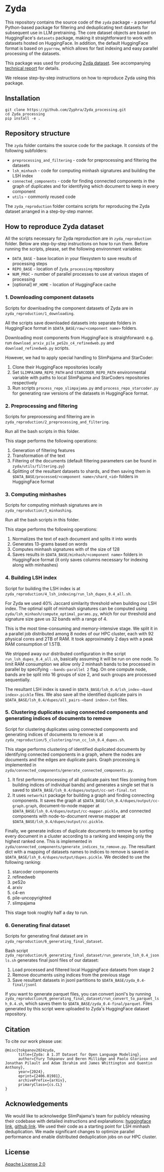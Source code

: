 # Zyda
This repository contains the source code of the `zyda` package - a powerful Python-based package for filtering and deduplicating text datasets for subsequent use in LLM pretraining. The core dataset objects are based on HuggingFace's `datasets` package, making it straightforward to work with datasets hosted on HuggingFace. In addition, the default HuggingFace format is based on `pyarrow`, which allows for fast indexing and easy parallel processing of the datasets.

This package was used for producing [Zyda dataset](https://huggingface.co/datasets/Zyphra/Zyda). See accompanying [technical report](https://arxiv.org/abs/2406.01981) for details.

We release step-by-step instructions on how to reproduce Zyda using this package.

## Installation
```
git clone https://github.com/Zyphra/Zyda_processing.git
cd Zyda_processing
pip install -e .
```

## Repository structure
The `zyda` folder contains the source code for the package. It consists of the following subfolders:
- `preprocessing_and_filtering` - code for preprocessing and filtering the datasets
- `lsh_minhash` - code for computing minhash signatures and building the LSH index
- `connected_components` - code for finding connected components in the graph of duplicates and for identifying which document to keep in every component
- `utils` - commonly reused code

The `zyda_reproduction` folder contains scripts for reproducing the Zyda dataset arranged in a step-by-step manner.

## How to reproduce Zyda dataset
All the scripts necessary for Zyda reproduction are in `zyda_reproduction` folder. Below are step-by-step instructions on how to run them.
Before running the scripts, please, set the following environment variables:
- `DATA_BASE` - base location in your filesystem to save results of processing steps
- `REPO_BASE` - location of `Zyda_processing` repository
- `NUM_PROC` - number of parallel processes to use at various stages of processing 
- [optional] `HF_HOME` - location of HuggingFace cache

### 1. Downloading component datasets
Scripts for downloading the component datasets of Zyda are in `zyda_reproduction/1_downloading`.

All the scripts save downloaded datasets into separate folders in HuggingFace format in `$DATA_BASE/raw/<component name>` folders.

Downloading most components from HuggingFace is straighforward: e.g. run `download_arxiv_pile_peS2o_c4_refinedweb.py` and `download_refinedweb.py` scripts.

However, we had to apply special handling to SlimPajama and StarCoder:
1. Clone their HuggingFace repositories locally
2. Set `SLIMPAJAMA_REPO_PATH` and `STARCODER_REPO_PATH` environmental variable with paths to local SlimPajama and StarCoders repositories respectively
3. Run scripts `process_repo_slimpajama.py` and `process_repo_starcoder.py` for generating raw versions of the datasets in HuggingFace format.

### 2. Preprocessing and filtering
Scripts for preprocessing and filtering are in `zyda_reproduction/2_preprocessing_and_filtering`.

Run all the bash scripts in this folder.

This stage performs the following operations:
1. Generation of filtering features
2. Transformation of the text
3. Filtering of the documents (default filtering parameters can be found in `zyda/utils/filtering.py`)
4. Splitting of the resultant datasets to shards, and then saving them in `$DATA_BASE/processed/<component name>/shard_<id>` folders in HuggingFace format

### 3. Computing minhashes
Scripts for computing minhash signatures are in `zyda_reproduction/3_minhashing`.

Run all the bash scripts in this folder.

This stage performs the following operations:
1. Normalizes the text of each document and splits it into words
2. Generates 13-grams based on words
3. Computes minhash signatures with of the size of 128
4. Saves results in `$DATA_BASE/minhash/<component name>` folders in HuggingFace format (it only saves columns necessary for indexing along with minhashes)

### 4. Building LSH index
Script for building the LSH index is at `zyda_reproduction/4_lsh_indexing/run_lsh_dupes_0.4_all.sh`.

For Zyda we used 40% Jaccard similarity threshold when building our LSH index. The optimal split of minhash signatures can be computed using `zyda/lsh_minhash/compute_optimal_params.py`, which for our threshold and signature size gave us 32 bands with a range of 4.

This is the most time-consuming and memory-intensive stage. We split it in a parallel job distributed among 8 nodes of our HPC cluster, each with 92 physical cores and 2TB of RAM. It took approximately 2 days with a peak RAM consumption of 1.5TB.

We stripped away our distributed configuration in the script `run_lsh_dupes_0.4_all.sh`, basically assuming it will be run on one node. To limit RAM consumption we allow only 2 minhash bands to be processed in parallel by specifying `--bands-parallel 2` flag. On one compute node, bands are be split into 16 groups of size 2, and such groups are processed sequentially.

The resultant LSH index is saved in `$DATA_BASE/lsh_0.4/lsh_index-<band index>.pickle` files. We also save all the identified duplicate pairs in `$DATA_BASE/lsh_0.4/dupes/all_pairs-<band index>.txt` files.

### 5. Clustering duplicates using connected components and generating indices of documents to remove
Script for clustering duplicates using connected components and generating indices of documents to remove is at `zyda_reproduction/5_clustering/run_cc_lsh_0.4_dupes.sh`.

This stage performs clustering of identified duplicated documents by identifying connected components in a graph, where the nodes are documents and the edges are duplicate pairs. Graph processing is implemented in `zyda/connected_components/generate_connected_components.py`.
1. It first performs processing of all duplicate pairs text files (coming from building indices of individual bands) and generates a single set that is saved to `$DATA_BASE/lsh_0.4/dupes/output/cc-set-final.txt`
2. It uses `networkit` package for building a graph and finding connecting components. It saves the graph at `$DATA_BASE/lsh_0.4/dupes/output/cc-graph.graph`, document-to-node mapper at `$DATA_BASE/lsh_0.4/dupes/output/cc-mapper.pickle`, and connected components with node-to-document reverse mapper at `$DATA_BASE/lsh_0.4/dupes/output/cc.pickle`.

Finally, we generate indices of duplicate documents to remove by sorting every document in a cluster according to a ranking and keeping only the highest ranked one. This is implemented in `zyda/connected_components/generate_indices_to_remove.py`. The resultant dict with a mapping of datasets names to indices to remove is saved in `$DATA_BASE/lsh_0.4/dupes/output/dupes.pickle`. We decided to use the following ranking:
1. starcoder components
2. refinedweb
3. peS2o
4. arxiv
5. c4-en
6. pile-uncopyrighted
7. slimpajama

This stage took roughly half a day to run. 


### 6. Generating final dataset
Scripts for generating final dataset are in `zyda_reproduction/6_generating_final_dataset`.

Bash script `zyda_reproduction/6_generating_final_dataset/run_generate_lsh_0.4_jsonls.sh` generates final jsonl files of our dataset:
1. Load processed and filtered local HuggingFace datasets from stage 2
2. Remove documents using indices from the previous stage
3. Save resultant datasets in jsonl partitions to `$DATA_BASE/zyda_0.4-final/jsonl`

If you want to generate parquet files, you can convert jsonl's by running `zyda_reproduction/6_generating_final_dataset/run_convert_to_parquet_lsh_0.4.sh`, which saves them to `$DATA_BASE/zyda_0.4-final/parquet`. Files generated by this script were uploaded to Zyda's HuggingFace dataset repository.

## Citation 
To cite our work please use:

```
@misc{tokpanov2024zyda,
      title={Zyda: A 1.3T Dataset for Open Language Modeling}, 
      author={Yury Tokpanov and Beren Millidge and Paolo Glorioso and Jonathan Pilault and Adam Ibrahim and James Whittington and Quentin Anthony},
      year={2024},
      eprint={2406.01981},
      archivePrefix={arXiv},
      primaryClass={cs.CL}
}
```

## Acknowledgements
We would like to acknolwedge SlimPajama's team for publicly releasing their codebase with detailed instructions and explanations: [huggingface link](https://huggingface.co/datasets/cerebras/SlimPajama-627B), [github link](https://github.com/Cerebras/modelzoo/tree/Release_2.2.1/src/cerebras/modelzoo/data_preparation/nlp/slimpajama). We used their code as a starting point for LSH minhash deduplication. We made significant changes to optimize parallel performance and enable distributed deduplication jobs on our HPC cluster.


## License
[Apache License 2.0](./LICENSE)
